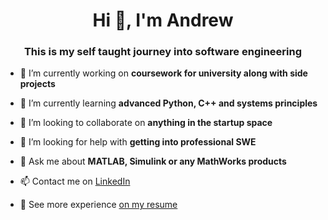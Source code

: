 <h1 align="center">Hi 👋, I'm Andrew</h1>
<h3 align="center">This is my self taught journey into software engineering</h3>

- 🔭 I’m currently working on **coursework for university along with side projects**

- 🌱 I’m currently learning **advanced Python, C++ and systems principles**

- 👯 I’m looking to collaborate on **anything in the startup space**

- 🤝 I’m looking for help with **getting into professional SWE**

- 💬 Ask me about **MATLAB, Simulink or any MathWorks products**

- 📫 Contact me on <a href="https://linkedin.com/in/mazalkov" target="_blank">LinkedIn</a>

- 📄 See more experience <a href="https://mazalkov.co.uk/assets/AndrewM_CV.pdf" target="_blank">on my resume</a>
